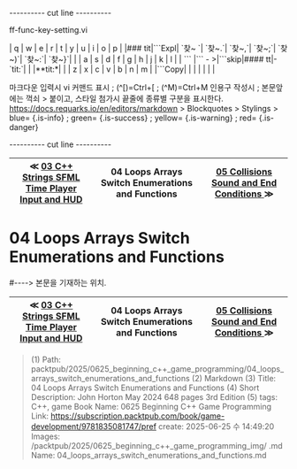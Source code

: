 
---------- cut line ----------

ff-func-key-setting.vi

| q     | w     | e     | r     | t     | y     | u     | i     | o     | p     |
|### tit|\`\`\`Expl| \`찾~ \`| \`찾~.\`| \`찾~,\`| \`찾~;\`| \`찾~)\`| \`찾~:\`| \`찾~}\`|       |
| a     | s     | d     | f     | g     | h     | j     | k     | l     |
| \`\`\`   |\`\`\` - >|\`\`\`skip|#### tt|-\`tit:\`|       |       |**tit:*|       |
| z     | x     | c     | v     | b     | n     | m     |
|\`\`\`Copy|       |       |       |       |       |       |

마크다운 입력시 vi 커맨드 표시 ; (^[)=Ctrl+[ ; (^M)=Ctrl+M
인용구 작성시 ; 본문앞에는 꺽쇠 > 붙이고, 스타일 첨가시 끝줄에 종류별 구분을 표시한다.
https://docs.requarks.io/en/editors/markdown > Blockquotes > Stylings >
blue= {.is-info} ; green= {.is-success} ; yellow= {.is-warning} ; red= {.is-danger}

---------- cut line ----------

| ≪ [ 03 C++ Strings SFML Time Player Input and HUD ](/packtpub/2025/0625_beginning_c++_game_programming/03_c++_strings_sfml_time_player_input_and_hud) | 04 Loops Arrays Switch Enumerations and Functions | [ 05 Collisions Sound and End Conditions ](/packtpub/2025/0625_beginning_c++_game_programming/05_collisions_sound_and_end_conditions) ≫ |
|:----:|:----:|:----:|

# 04 Loops Arrays Switch Enumerations and Functions
#----> 본문을 기재하는 위치.



| ≪ [ 03 C++ Strings SFML Time Player Input and HUD ](/packtpub/2025/0625_beginning_c++_game_programming/03_c++_strings_sfml_time_player_input_and_hud) | 04 Loops Arrays Switch Enumerations and Functions | [ 05 Collisions Sound and End Conditions ](/packtpub/2025/0625_beginning_c++_game_programming/05_collisions_sound_and_end_conditions) ≫ |
|:----:|:----:|:----:|

> (1) Path: packtpub/2025/0625_beginning_c++_game_programming/04_loops_arrays_switch_enumerations_and_functions
> (2) Markdown
> (3) Title: 04 Loops Arrays Switch Enumerations and Functions
> (4) Short Description: John Horton May 2024 648 pages 3rd Edition
> (5) tags: C++, game
> Book Name: 0625 Beginning C++ Game Programming
> Link: https://subscription.packtpub.com/book/game-development/9781835081747/pref
> create: 2025-06-25 수 14:49:20
> Images: /packtpub/2025/0625_beginning_c++_game_programming_img/
> .md Name: 04_loops_arrays_switch_enumerations_and_functions.md

